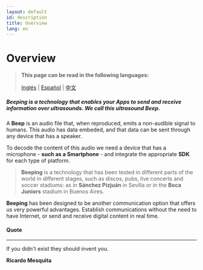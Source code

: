 ```yaml
---
layout: default
id: description
title: Overview
lang: en
---
```


# Overview

> **This page can be read in the following languages:**
>  
> [Inglés](/beeping/description.html) | [Español](/beeping/es/description.html) | [中文](/beeping/zh-CN/description.html)

##### **Beeping** is a technology that enables your Apps to send and receive information **over ultrasounds**. We call this ultrasound **Beep**.

A **Beep** is an audio file that, when reproduced, emits a non-audible signal to humans. This audio has data embeded, and that data can be sent through any device that has a speaker.

To decode the content of this audio we need a device that has a microphone - **such as a Smartphone** - and integrate the appropriate **SDK** for each type of platform.

> **Beeping** is a technology that has been tested in different parts of the world in different stages, such as discos, pubs, live concerts and soccer stadiums: as in **Sánchez Pizjuán** in Sevilla or in the **Boca Juniors** stadium in Buenos Aires.

**Beeping** has been designed to be another communication option that offers us very powerful advantages. Establish communications without the need to have Internet, or send and receive digital content in real time.

#### Quote

---

If you didn't exist they should invent you.

**Ricardo Mesquita**
